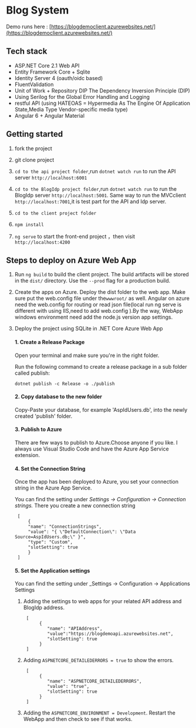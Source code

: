
# Blog System

Demo runs here : [https://blogdemoclient.azurewebsites.net/](https://blogdemoclient.azurewebsites.net/)

## Tech stack

- ASP.NET Core 2.1 Web API
- Entity Framework Core + Sqlite
- Identity Server 4 (oauth/oidc based)
- FluentValidation
- Unit of Work + Repository DIP The Dependency Inversion Principle (DIP)
- Using Serilog for the Global Error Handling and Logging
- restful API (using HATEOAS = Hypermedia As The Engine Of Application State,Media Type Vendor-specific media type)
- Angular 6 + Angular Material

## Getting started

1. fork the project

2. git clone project

3.  `cd to the api project folder`,run `dotnet watch run` to run the API server `http://localhost:6001`

4.  `cd to the BlogIdp project folder`,run `dotnet watch run` to run the BlogIdp server `http://localhost:5001`. Same way to run the MVCclient `http://localhost:7001`,it is test part for the API and Idp server.

5. `cd to the client project folder`

6.  `npm install`

7.  `ng serve` to start the front-end project ，then visit `http://localhost:4200`

  

## Steps to deploy on Azure Web App
1.   Run `ng build` to build the client project. The build artifacts will be stored in the `dist/` directory. Use the `--prod` flag for a production build.

2.  Create the apps on Azure. Deploy the dist folder to the web app. Make sure put the web.config file under the`wwwroot/` as well. Angular on azure need the web.config for routing or read json file(local run ng serve is different with using IIS,need to add web.config ).By the way, WebApp windows environment need add the node.js version app settings.

3. Deploy the project using SQLite in .NET Core Azure Web App 
	#### 1. Create a Release Package

	Open your terminal and make sure you're in the right folder.  

	Run the following command to create a release package in a sub folder called publish:

	```dotnet publish -c Release -o ./publish```

	#### 2. Copy database to the new folder
	Copy-Paste your database, for example 'AspIdUsers.db', into the newly created 'publish' folder.
	#### 3. Publish to Azure

	There are few ways to publish to Azure.Choose anyone if you like.
     I always use Visual Studio Code and have the Azure App Service extension. 
     #### 4. Set the Connection String

	Once the app has been deployed to Azure, you set your connection string in the Azure App Service.

	You can find the setting under  _Settings -> Configuration -> Connection strings._	There you create a new connection string
		

		[
			{
			"name": "ConnectionStrings",
			"value": "{ \"DefaultConnection\": \"Data Source=AspIdUsers.db;\" }",
			"type": "Custom",
			"slotSetting": true
			}
		]

	 #### 5. Set the Application settings
	 
	 You can find the setting under _Settings -> Configuration -> Applications Settings 
	1. Adding the settings to web apps for your related API address and BlogIdp address.	

			[
				 {
					"name": "APIAddress",
					"value":"https://blogdemoapi.azurewebsites.net",
					"slotSetting": true
				 }
			]
							
	

	3. Adding `ASPNETCORE_DETAILEDERRORS = true` to show the errors.
 	

			[
				 {
					"name": "ASPNETCORE_DETAILEDERRORS",
					"value": "true",
					"slotSetting": true
				 }
			]
	3. Adding the `ASPNETCORE_ENVIRONMENT = Development`. Restart the WebApp and then check to see if that works.